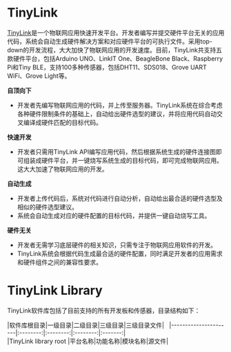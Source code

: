 # TinyLink
[TinyLink](http://tinylink.emnets.org)是一个物联网应用快速开发平台。开发者编写并提交硬件平台无关的应用代码，系统会自动生成硬件解决方案和对应硬件平台的可执行文件。采用top-down的开发流程，大大加快了物联网应用的开发速度。目前，TinyLink共支持五款硬件平台，包括Arduino UNO、LinkIT One、BeagleBone Black、Raspberry Pi和Tiny BLE，支持100多种传感器，包括DHT11、SDS018、Grove UART WiFi、Grove Light等。

**自顶向下**
- 开发者先编写物联网应用的代码，并上传至服务器。TinyLink系统在综合考虑各种硬件限制条件的基础上，自动给出硬件选型的建议，并将应用代码自动交叉编译成硬件匹配的目标代码。

**快速开发**
- 开发者只需用TinyLink API编写应用代码，然后根据系统生成的硬件连接图即可组装成硬件平台，并一键烧写系统生成的目标代码，即可完成物联网应用。这大大加速了物联网应用的开发。

**自动生成**
- 开发者上传代码后，系统对代码进行自动分析，自动给出最合适的硬件选型及相似的硬件选型建议。
- 系统会自动生成对应的硬件配置的目标代码，并提供一键自动烧写工具。

**硬件无关**
- 开发者无需学习底层硬件的相关知识，只需专注于物联网应用软件的开发。
- TinyLink系统会根据代码生成最合适的硬件配置，同时满足开发者的应用需求和硬件组件之间的兼容性要求。

# TinyLink Library
TinyLink软件库包括了目前支持的所有开发板和传感器，目录结构如下：

|软件库根目录|一级目录|二级目录|三级目录|三级目录文件|  
|----------------------|:--------:|:--------:|:--------:|:-------:|  
|TinyLink library root |平台名称|功能名称|模块名称|源文件|  
